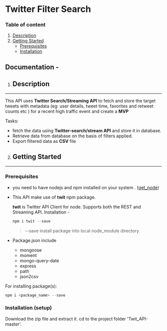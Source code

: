 # Twitter Filter Search

### Table of content 
1. [Description](#description)
2. [Getting Started](#getting-started)
   * [Prerequisites](#prerequisites)
   * [Installation](#installation)





## Documentation -


1. ## Description
****
This API uses **Twitter Search/Streaming API** to fetch and store the target tweets with metadata
(eg: user details, tweet time, favorites and retweet counts etc ) for a recent high traffic event
and create a **MVP**

Tasks:

 * fetch the data using **Twitter-search/stream API** and store it in database.
 * Retrieve data from database on the basis of filters applied.
 * Export filtered data as **CSV** file 



2. ## Getting Started
****
### Prerequisites
  * you need to have nodejs and npm installed on your system . ([get_node](https://nodejs.org/en/download/))
  * This API make use of **twit** npm package.

     **twit** is Twitter API Client for node. Supports both the REST and Streaming API.
     Installation -
     ```javascript
     npm i twit --save
     ```
     > --save install package into local node_module directory.
  * Package.json include
    + mongoose
    + moment
    + mongo-query-date
    + express
    + path
    + json2csv
  
     
For installing package(s):
   ```javascript
   npm i <package_name> --save
   ```

 ### Installation (setup)
  Download the zip file and extract it.
  cd to the project folder 'Twit_API-master'.

   
